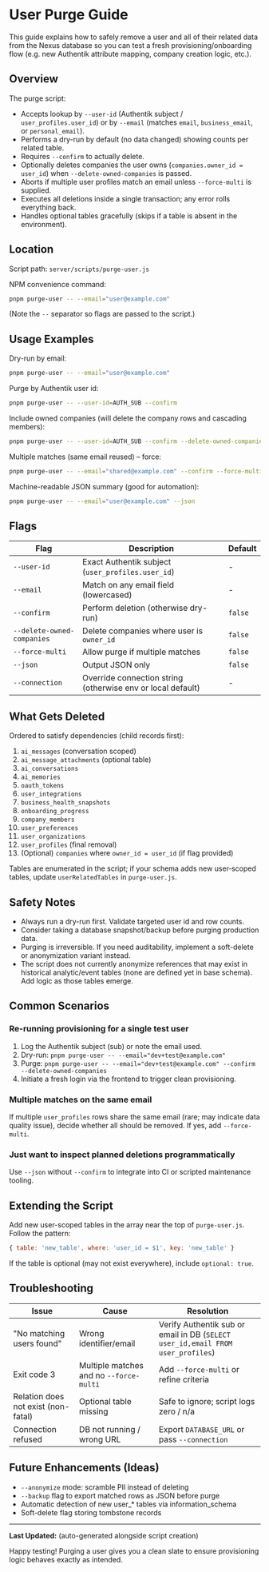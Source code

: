 # User Purge Guide

This guide explains how to safely remove a user and all of their related data from the Nexus database so you can test a fresh provisioning/onboarding flow (e.g. new Authentik attribute mapping, company creation logic, etc.).

## Overview

The purge script:

- Accepts lookup by `--user-id` (Authentik subject / `user_profiles.user_id`) or by `--email` (matches `email`, `business_email`, or `personal_email`).
- Performs a dry-run by default (no data changed) showing counts per related table.
- Requires `--confirm` to actually delete.
- Optionally deletes companies the user owns (`companies.owner_id = user_id`) when `--delete-owned-companies` is passed.
- Aborts if multiple user profiles match an email unless `--force-multi` is supplied.
- Executes all deletions inside a single transaction; any error rolls everything back.
- Handles optional tables gracefully (skips if a table is absent in the environment).

## Location

Script path: `server/scripts/purge-user.js`

NPM convenience command:

```bash
pnpm purge-user -- --email="user@example.com"
```

(Note the `--` separator so flags are passed to the script.)

## Usage Examples

Dry-run by email:

```bash
pnpm purge-user -- --email="user@example.com"
```

Purge by Authentik user id:

```bash
pnpm purge-user -- --user-id=AUTH_SUB --confirm
```

Include owned companies (will delete the company rows and cascading members):

```bash
pnpm purge-user -- --user-id=AUTH_SUB --confirm --delete-owned-companies
```

Multiple matches (same email reused) – force:

```bash
pnpm purge-user -- --email="shared@example.com" --confirm --force-multi
```

Machine-readable JSON summary (good for automation):

```bash
pnpm purge-user -- --email="user@example.com" --json
```

## Flags

| Flag | Description | Default |
|------|-------------|---------|
| `--user-id` | Exact Authentik subject (`user_profiles.user_id`) | - |
| `--email` | Match on any email field (lowercased) | - |
| `--confirm` | Perform deletion (otherwise dry-run) | `false` |
| `--delete-owned-companies` | Delete companies where user is `owner_id` | `false` |
| `--force-multi` | Allow purge if multiple matches | `false` |
| `--json` | Output JSON only | `false` |
| `--connection` | Override connection string (otherwise env or local default) | - |

## What Gets Deleted

Ordered to satisfy dependencies (child records first):

1. `ai_messages` (conversation scoped)
2. `ai_message_attachments` (optional table)
3. `ai_conversations`
4. `ai_memories`
5. `oauth_tokens`
6. `user_integrations`
7. `business_health_snapshots`
8. `onboarding_progress`
9. `company_members`
10. `user_preferences`
11. `user_organizations`
12. `user_profiles` (final removal)
13. (Optional) `companies` where `owner_id = user_id` (if flag provided)

Tables are enumerated in the script; if your schema adds new user‑scoped tables, update `userRelatedTables` in `purge-user.js`.

## Safety Notes

- Always run a dry-run first. Validate targeted user id and row counts.
- Consider taking a database snapshot/backup before purging production data.
- Purging is irreversible. If you need auditability, implement a soft-delete or anonymization variant instead.
- The script does not currently anonymize references that may exist in historical analytic/event tables (none are defined yet in base schema). Add logic as those tables emerge.

## Common Scenarios

### Re-running provisioning for a single test user

1. Log the Authentik subject (sub) or note the email used.
2. Dry-run: `pnpm purge-user -- --email="dev+test@example.com"`
3. Purge: `pnpm purge-user -- --email="dev+test@example.com" --confirm --delete-owned-companies`
4. Initiate a fresh login via the frontend to trigger clean provisioning.

### Multiple matches on the same email

If multiple `user_profiles` rows share the same email (rare; may indicate data quality issue), decide whether all should be removed. If yes, add `--force-multi`.

### Just want to inspect planned deletions programmatically

Use `--json` without `--confirm` to integrate into CI or scripted maintenance tooling.

## Extending the Script

Add new user-scoped tables in the array near the top of `purge-user.js`. Follow the pattern:

```js
{ table: 'new_table', where: 'user_id = $1', key: 'new_table' }
```

If the table is optional (may not exist everywhere), include `optional: true`.

## Troubleshooting

| Issue | Cause | Resolution |
|-------|-------|-----------|
| "No matching users found" | Wrong identifier/email | Verify Authentik sub or email in DB (`SELECT user_id,email FROM user_profiles`) |
| Exit code 3 | Multiple matches and no `--force-multi` | Add `--force-multi` or refine criteria |
| Relation does not exist (non-fatal) | Optional table missing | Safe to ignore; script logs zero / n/a |
| Connection refused | DB not running / wrong URL | Export `DATABASE_URL` or pass `--connection` |

## Future Enhancements (Ideas)

- `--anonymize` mode: scramble PII instead of deleting
- `--backup` flag to export matched rows as JSON before purge
- Automatic detection of new user_* tables via information_schema
- Soft-delete flag storing tombstone records

---
**Last Updated:** (auto-generated alongside script creation)

Happy testing! Purging a user gives you a clean slate to ensure provisioning logic behaves exactly as intended.

